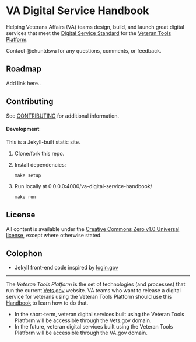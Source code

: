 # VA Digital Service Handbook

Helping Veterans Affairs (VA) teams design, build, and launch great digital services that meet the [Digital Service Standard](href="https://github.com/department-of-veterans-affairs/va-digital-service-handbook/digital-standard") for the [Veteran Tools Platform](#fn1).

Contact @ehuntdsva for any questions, comments, or feedback.


## Roadmap

Add link here..



## Contributing

See [CONTRIBUTING](CONTRIBUTING.md) for additional information.

#### Development

This is a Jekyll-built static site.

1. Clone/fork this repo.
2. Install dependencies:

    ```
    make setup
    ```
3. Run locally at 0.0.0.0:4000/va-digital-service-handbook/

    ```
    make run
    ```


## License

All content is available under the [Creative Commons Zero v1.0 Universal license](LICENSE), except where otherwise stated.


## Colophon

* Jekyll front-end code inspired by [login.gov](https://www.login.gov)

<hr>

<a name="fn1"></a>The *Veteran Tools Platform* is the set of technologies (and processes) that run the current [Vets.gov](https://www.vets.gov/) website. VA teams who want to release a digital service for veterans using the Veteran Tools Platform should use this [Handbook](http://department-of-veterans-affairs.github.io/va-digital-service-handbook/) to learn how to do that.

* In the short-term, veteran digital services built using the Veteran Tools Platform will be accessible through the Vets.gov domain.
* In the future, veteran digital services built using the Veteran Tools Platform will be accessible through the VA.gov domain.

